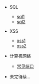 * SQL
    * [sql1](md/sql1.md)
    * [sql2](md/sql2.md)

* XSS
    * [xss1](md/xss1.md)
    * [xss2](md/xss2.md)

* 计算机网络
    * [常见端口](md/常见端口.md)


* 未完待续...
